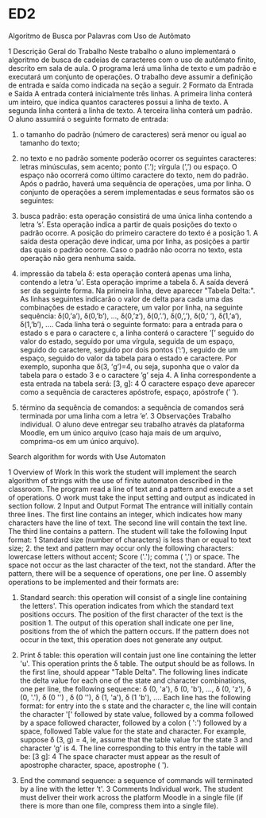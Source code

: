 # ED2
Algoritmo de Busca por Palavras com Uso de Autômato


1 Descrição Geral do Trabalho
Neste trabalho o aluno implementará o algoritmo de busca de cadeias de caracteres
com o uso de autômato finito, descrito em sala de aula. O programa
lerá uma linha de texto e um padrão e executará um conjunto de operações. O
trabalho deve assumir a definição de entrada e saída como indicada na seção a
seguir.
2 Formato da Entrada e Saída
A entrada conterá inicialmente três linhas. A primeira linha conterá um inteiro,
que indica quantos caracteres possui a linha de texto. A segunda linha conterá a
linha de texto. A terceira linha conterá um padrão. O aluno assumirá o seguinte
formato de entrada:
1. o tamanho do padrão (número de caracteres) será menor ou igual ao
tamanho do texto;
2. no texto e no padrão somente poderão ocorrer os seguintes caracteres:
letras minúsculas, sem acento; ponto (’.’); vírgula (’,’) ou espaço. O espaço
não ocorrerá como último caractere do texto, nem do padrão.
Após o padrão, haverá uma sequência de operações, uma por linha. O
conjunto de operações a serem implementadas e seus formatos são os seguintes:
1. busca padrão: esta operação consistirá de uma única linha contendo a
letra ’s’. Esta operação indica a partir de quais posições do texto o padrão
ocorre. A posição do primeiro caractere do texto é a posição 1.
A saída desta operação deve indicar, uma por linha, as posições a partir
das quais o padrão ocorre. Caso o padrão não ocorra no texto, esta
operação não gera nenhuma saída.

2. impressão da tabela δ: esta operação conterá apenas uma linha, contendo
a letra ’u’. Esta operação imprime a tabela δ.
A saída deverá ser da seguinte forma. Na primeira linha, deve aparecer
"Tabela Delta:". As linhas seguintes indicarão o valor de delta para cada
uma das combinações de estado e caractere, um valor por linha, na seguinte
sequência: δ(0,’a’), δ(0,’b’), ..., δ(0,’z’), δ(0,’.’), δ(0,’,’), δ(0,’ ’), δ(1,’a’),
δ(1,’b’), .... Cada linha terá o seguinte formato: para a entrada para o
estado s e para o caractere c, a linha conterá o caractere ’[’ seguido do
valor do estado, seguido por uma vírgula, seguida de um espaço, seguido
do caractere, seguido por dois pontos (’:’), seguido de um espaço, seguido
do valor da tabela para o estado e caractere. Por exemplo, suponha que
δ(3, ’g’)=4, ou seja, suponha que o valor da tabela para o estado 3 e o
caractere ’g’ seja 4. A linha correspondente a esta entrada na tabela será:
[3, g]: 4
O caractere espaço deve aparecer como a sequência de caracteres apóstrofe,
espaço, apóstrofe (’ ’).
3. término da sequência de comandos: a sequência de comandos será
terminada por uma linha com a letra ’e’.
3 Observações
Trabalho individual. O aluno deve entregar seu trabalho através da plataforma
Moodle, em um único arquivo (caso haja mais de um arquivo, comprima-os em
um único arquivo).


Search algorithm for words with Use Automaton


1 Overview of Work
In this work the student will implement the search algorithm of strings
with the use of finite automaton described in the classroom. The program
read a line of text and a pattern and execute a set of operations. O
work must take the input setting and output as indicated in section
follow.
2 Input and Output Format
The entrance will initially contain three lines. The first line contains an integer,
which indicates how many characters have the line of text. The second line will contain the
text line. The third line contains a pattern. The student will take the following
Input format:
1 Standard size (number of characters) is less than or equal to
text size;
2. the text and pattern may occur only the following characters:
lowercase letters without accent; Score ('.'); comma ( ',') or space. The space
not occur as the last character of the text, not the standard.
After the pattern, there will be a sequence of operations, one per line. O
assembly operations to be implemented and their formats are:
1. Standard search: this operation will consist of a single line containing the
letters'. This operation indicates from which the standard text positions
occurs. The position of the first character of the text is the position 1.
The output of this operation shall indicate one per line, positions from the
of which the pattern occurs. If the pattern does not occur in the text, this
operation does not generate any output.

2. Print δ table: this operation will contain just one line containing
the letter 'u'. This operation prints the δ table.
The output should be as follows. In the first line, should appear
"Table Delta". The following lines indicate the delta value for each
one of the state and character combinations, one per line, the following
sequence: δ (0, 'a'), δ (0, 'b'), ..., δ (0, 'z'), δ (0, '.'), δ (0 '') , δ (0 ''), δ (1, 'a'),
δ (1 'b'), .... Each line has the following format: for entry into the
s state and the character c, the line will contain the character '[' followed by
state value, followed by a comma followed by a space followed
character, followed by a colon ( ':') followed by a space, followed
Table value for the state and character. For example, suppose
δ (3, g) = 4, ie, assume that the table value for the state 3 and
character 'g' is 4. The line corresponding to this entry in the table will be:
[3 g]: 4
The space character must appear as the result of apostrophe character,
space, apostrophe ( ').
3. End the command sequence: a sequence of commands will
terminated by a line with the letter 't'.
3 Comments
Individual work. The student must deliver their work across the platform
Moodle in a single file (if there is more than one file, compress them into
a single file).
